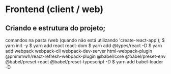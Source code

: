 # Frontend (client / web)

## Criando e estrutura do projeto;
comandos na pasta /web (quando não está utilizando 'create-react-app');
    $ yarn init -y
    $ yarn add react react-dom
    $ yarn add @types/react -D
    $ yarn add webpack webpack-cli webpack-dev-server html-webpack-plugin @pmmmwh/react-refresh-webpack-plugin @babel/core @babel/preset-env @babel/preset-react @babel/preset-typescript -D
    $ yarn add babel-loader -D